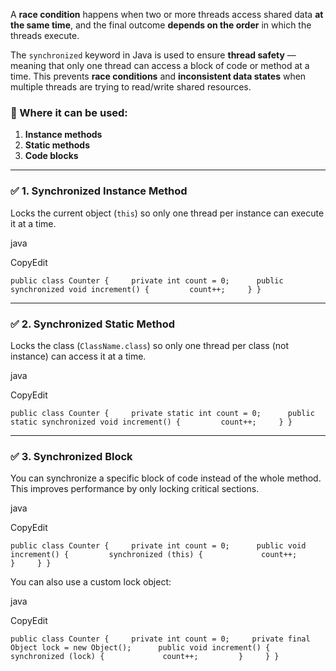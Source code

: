 A **race condition** happens when two or more threads access shared data **at the same time**, and the final outcome **depends on the order** in which the threads execute.

The `synchronized` keyword in Java is used to ensure **thread safety** — meaning that only one thread can access a block of code or method at a time. This prevents **race conditions** and **inconsistent data states** when multiple threads are trying to read/write shared resources.

### 🔐 Where it can be used:

1. **Instance methods**
2. **Static methods**
3. **Code blocks**

---

### ✅ 1. **Synchronized Instance Method**

Locks the current object (`this`) so only one thread per instance can execute it at a time.

java

CopyEdit

`public class Counter {     private int count = 0;      public synchronized void increment() {         count++;     } }`

---

### ✅ 2. **Synchronized Static Method**

Locks the class (`ClassName.class`) so only one thread per class (not instance) can access it at a time.

java

CopyEdit

`public class Counter {     private static int count = 0;      public static synchronized void increment() {         count++;     } }`

---

### ✅ 3. **Synchronized Block**

You can synchronize a specific block of code instead of the whole method. This improves performance by only locking critical sections.

java

CopyEdit

`public class Counter {     private int count = 0;      public void increment() {         synchronized (this) {             count++;         }     } }`

You can also use a custom lock object:

java

CopyEdit

`public class Counter {     private int count = 0;     private final Object lock = new Object();      public void increment() {         synchronized (lock) {             count++;         }     } }`